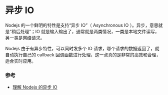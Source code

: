 # 异步 IO

Nodejs 的一个鲜明的特性是支持“异步 IO”（ Asynchronous IO ）。异步，意思就是”稍后处理”；IO 就是输入输出了，通常就是两类情况，一类是本地文件读写，另一类是网络请求。

Nodejs 由于有异步特性，可以同时发多个 IO 请求，哪个请求的数据返回了，就自动执行自己的 callback 回调函数进行处理，这一点真的是非常的高效和合理，适合实时应用。

### 参考

- [理解 Nodejs 的异步 IO](https://cnodejs.org/topic/4f50dd9798766f5a610b808a)
